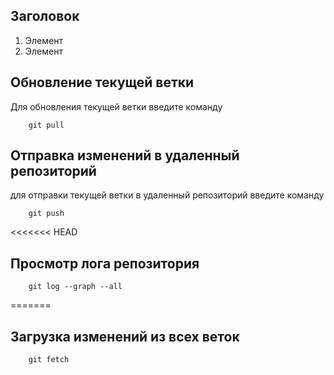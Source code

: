 ## Заголовок 
1. Элемент
2. Элемент 

## Обновление текущей ветки

Для обновления текущей ветки введите команду

~~~
    git pull
~~~

## Отправка  изменений в удаленный репозиторий

для отправки текущей ветки в удаленный репозиторий введите команду

~~~
    git push
~~~
<<<<<<< HEAD


## Просмотр лога репозитория

~~~
    git log --graph --all
~~~
=======
## Загрузка изменений из всех веток

~~~
    git fetch
~~~
